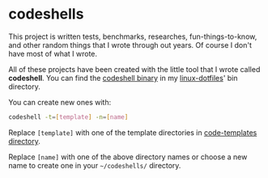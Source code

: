 # codeshells
This project is written tests, benchmarks, researches, fun-things-to-know, and other random things that I wrote through out years.
Of course I don't have most of what I wrote.

All of these projects have been created with the little tool that I wrote called **codeshell**. You can find the [codeshell binary](https://github.com/the-moisrex/linux-dotfiles/blob/master/bin/codeshell) in my [linux-dotfiles](https://github.com/the-moisrex/linux-dotfiles)' bin directory.

You can create new ones with:

```bash
codeshell -t=[template] -n=[name]
```

Replace `[template]` with one of the template directories in [code-templates directory](https://github.com/the-moisrex/linux-dotfiles/tree/master/code-templates).

Replace `[name]` with one of the above directory names or choose a new name to create one in your `~/codeshells/` directory.

